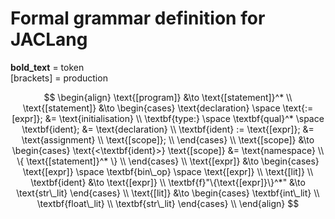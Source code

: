 ﻿# Formal grammar definition for JACLang
<b>bold_text</b> = token \
[brackets] = production

$$
\begin{align}
\text{[program]} &\to \text{[statement]}^*  \\
\text{[statement]} &\to \begin{cases}
    \text{declaration} \space \text{:= [expr]};  &= \text{initialisation}  \\
    \textbf{type:} \space \textbf{qual}^* \space \textbf{ident};  &= \text{declaration}  \\
    \textbf{ident} := \text{[expr]};  &= \text{assignment}  \\
    \text{[scope]};  \\
\end{cases}  \\
\text{[scope]} &\to \begin{cases}
	\text{<\textbf{ident}>} \text{[scope]}  &= \text{namespace}  \\
	\{ \text{[statement]}^* \}  \\
\end{cases}  \\
\text{[expr]} &\to \begin{cases}
    \text{[expr]} \space \textbf{bin\_op} \space \text{[expr]}  \\
    \text{[lit]}  \\
    \textbf{ident}  &\to \text{[expr]}  \\
    \textbf{f}"\{\text{[expr]}\}^*"  &\to \text{str\_lit}
\end{cases} \\
\text{[lit]} &\to \begin{cases}
    \textbf{int\_lit}  \\
    \textbf{float\_lit}  \\
    \textbf{str\_lit}
\end{cases}  \\
\end{align}
$$
